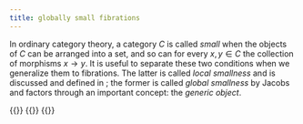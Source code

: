 ```yaml
---
title: globally small fibrations
---
```


In ordinary category theory, a category $C$ is called *small* when the objects
of $C$ can be arranged into a set, and so can for every $x,y\in C$ the
collection of morphisms $x\to y$. It is useful to separate these two conditions
when we generalize them to fibrations. The latter is called *local smallness*
and is discussed and defined in [](frct-000F); the former is called *global
smallness* by Jacobs and factors through an important concept: the *generic object*.

{{<child frct-001D>}}
{{<child frct-000K>}}
{{<child frct-000P>}}
